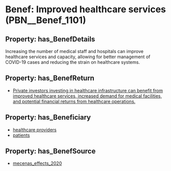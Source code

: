 # Benef: __Improved healthcare services__ (PBN__Benef_1101)

## Property: has_BenefDetails

Increasing the number of medical staff and hospitals can improve healthcare services and capacity, allowing for better management of COVID-19 cases and reducing the strain on healthcare systems.

## Property: has_BenefReturn

* [Private investors investing in healthcare infrastructure can benefit from improved healthcare services, increased demand for medical facilities, and potential financial returns from healthcare operations.](../BenefReturn/PBN__BenefReturn_1231)

## Property: has_Beneficiary

* [healthcare providers](../Stakeholder/PBN__Stakeholder_121)
* [patients](../Stakeholder/PBN__Stakeholder_31)

## Property: has_BenefSource

* [mecenas_effects_2020](../Article/PBN__Article_228)


